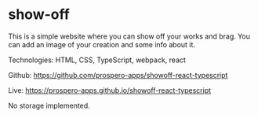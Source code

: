 # show-off

This is a simple website where you can show off your works and brag. You can add an image of your creation and some info about it.

Technologies: HTML, CSS, TypeScript, webpack, react

Github: https://github.com/prospero-apps/showoff-react-typescript 

Live: https://prospero-apps.github.io/showoff-react-typescript

No storage implemented.